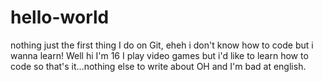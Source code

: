 # hello-world
nothing just the first thing I do on Git, eheh i don't know how to code but i wanna learn!
Well hi I'm 16 I play video games but i'd like to learn how to code so that's it...nothing else to write about OH and I'm bad at english.
